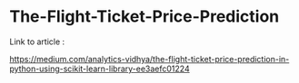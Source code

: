 # The-Flight-Ticket-Price-Prediction

Link to article :

https://medium.com/analytics-vidhya/the-flight-ticket-price-prediction-in-python-using-scikit-learn-library-ee3aefc01224
